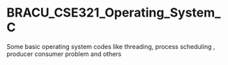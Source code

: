 # BRACU_CSE321_Operating_System_C
Some basic operating system codes like threading, process scheduling , producer consumer problem and others
